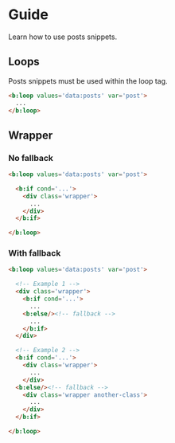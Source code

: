 <!--
@@@title:Guide@@@
@@@description:Learn how to use posts snippets.@@@
@@@section:Snippets@@@
@@@subsection:Posts@@@
-->

# Guide

Learn how to use posts snippets.


## Loops

Posts snippets must be used within the loop tag.

```html
<b:loop values='data:posts' var='post'>
  ...
</b:loop>
```


## Wrapper

### No fallback

```html
<b:loop values='data:posts' var='post'>

  <b:if cond='...'>
    <div class='wrapper'>
      ...
    </div>
  </b:if>

</b:loop>
```

### With fallback

```html
<b:loop values='data:posts' var='post'>

  <!-- Example 1 -->
  <div class='wrapper'>
    <b:if cond='...'>
      ...
    <b:else/><!-- fallback -->
      ...
    </b:if>
  </div>

  <!-- Example 2 -->
  <b:if cond='...'>
    <div class='wrapper'>
      ...
    </div>
  <b:else/><!-- fallback -->
    <div class='wrapper another-class'>
      ...
    </div>
  </b:if>

</b:loop>
```

